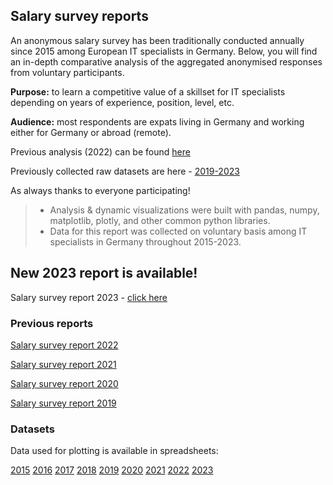 ## Salary survey reports

An anonymous salary survey has been traditionally conducted annually since 2015 among European IT specialists in Germany. Below, you will find an in-depth comparative analysis of the aggregated anonymised responses from voluntary participants.

**Purpose:** to learn a competitive value of a skillset for IT specialists depending on years of experience, position, level, etc.

**Audience:** most respondents are expats living in Germany and working either for Germany or abroad (remote).

Previous analysis (2022) can be found [here](https://nbviewer.org/github/Ksyula/Salary-report/blob/master/Salary_servey_report_2022/salary-report-2022.ipynb)

Previously collected raw datasets are here - [2019-2023](https://docs.google.com/spreadsheets/d/1DjPgQeBu53I0Dws4YMbXyyQdWDLpMtkSu4FhGux0epY/edit#gid=1307037529)

As always thanks to everyone participating!

> - Analysis & dynamic visualizations were built with pandas, numpy, matplotlib, plotly, and other common python libraries.
> - Data for this report was collected on voluntary basis among IT specialists in Germany throughout 2015-2023.

## New 2023 report is available!

Salary survey report 2023 - [click here](https://ksyula.github.io/Salary-report/)

### Previous reports

[Salary survey report 2022](https://nbviewer.org/github/Ksyula/Salary-report/blob/master/Salary_servey_report_2022/salary-report-2022.ipynb)

[Salary survey report 2021](https://nbviewer.org/github/Ksyula/Salary-report/blob/master/Salary_servey_report_2021/salary-report-2021.ipynb)

[Salary survey report 2020](https://nbviewer.org/github/Ksyula/Salary-report/blob/master/Salary_servey_report_2020/salary-report-2020.ipynb)

[Salary survey report 2019](https://nbviewer.org/github/Ksyula/Salary-report/blob/master/Salary_servey_report_2019/salary-report-2019.ipynb)

### Datasets
Data used for plotting is available in spreadsheets:

[2015](https://docs.google.com/spreadsheets/d/1HxFcvoUYCxHFYRQfnGkCWc2OydUyvL8J8SsH5aWmd8g/edit#gid=395050397)
[2016](https://docs.google.com/spreadsheets/d/1HxFcvoUYCxHFYRQfnGkCWc2OydUyvL8J8SsH5aWmd8g/edit#gid=1435836303)
[2017](https://docs.google.com/spreadsheets/d/14DvDMc-RWkZFBdaY5WvETiudWIe8u-DNarAoIqZemXU/edit#gid=1018969845)
[2018](https://docs.google.com/spreadsheets/d/1qRLoD-9vHUC76Wgh1eOqZWeGoSoNkWOnuV6vce5pmLo/edit#gid=825462253)
[2019](https://docs.google.com/spreadsheets/d/1DjPgQeBu53I0Dws4YMbXyyQdWDLpMtkSu4FhGux0epY/edit#gid=1307037529)
[2020](https://docs.google.com/spreadsheets/d/1DjPgQeBu53I0Dws4YMbXyyQdWDLpMtkSu4FhGux0epY/edit#gid=1727021736)
[2021](https://docs.google.com/spreadsheets/d/1DjPgQeBu53I0Dws4YMbXyyQdWDLpMtkSu4FhGux0epY/edit#gid=799804580)
[2022](https://docs.google.com/spreadsheets/d/1DjPgQeBu53I0Dws4YMbXyyQdWDLpMtkSu4FhGux0epY/edit#gid=850609584&fvid=576133863)
[2023](https://docs.google.com/spreadsheets/d/1DjPgQeBu53I0Dws4YMbXyyQdWDLpMtkSu4FhGux0epY/edit#gid=1460051036)
